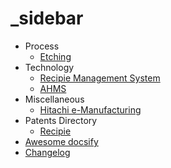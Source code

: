 # \_sidebar

* Process
  * [Etching](https://github.com/jnanadarshan/docsify/tree/e0e70dea214b0bf6b49a3dca8b0c394b18a3ca00/process/etch-def.md)
* Technology
  * [Recipie Management System](rms.md)
  * [AHMS](ahms.md)
* Miscellaneous
  * [Hitachi e-Manufacturing](https://jnanadarshan.github.io/docsify/hitachi-emanufacturing.html)
* Patents Directory
  * [Recipie](https://github.com/jnanadarshan/docsify/tree/e0e70dea214b0bf6b49a3dca8b0c394b18a3ca00/patents/recipie.md)
* [Awesome docsify](https://github.com/jnanadarshan/docsify/tree/e0e70dea214b0bf6b49a3dca8b0c394b18a3ca00/docs/awesome.md)
* [Changelog](https://github.com/jnanadarshan/docsify/tree/e0e70dea214b0bf6b49a3dca8b0c394b18a3ca00/docs/changelog.md)

